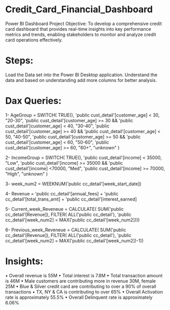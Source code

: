 # Credit_Card_Financial_Dashboard
Power BI Dashboard
Project Objective: To develop a comprehensive credit card dashboard that provides real-time insights into key performance metrics and trends, enabling stakeholders to monitor and analyze credit card operations effectively.

# Steps: 
Load the Data set into the Power BI Desktop application.
Understand the data and based on understanding add more columns for better analysis.

# Dax Queries: 
1- AgeGroup = SWITCH(
TRUE(),
'public cust_detail'[customer_age] < 30, "20-30",
'public cust_detail'[customer_age] >= 30 && 'public cust_detail'[customer_age] < 40, "30-40",
'public cust_detail'[customer_age] >= 40 && 'public cust_detail'[customer_age] < 50, "40-50",
'public cust_detail'[customer_age] >= 50 && 'public cust_detail'[customer_age] < 60, "50-60",
'public cust_detail'[customer_age] >= 60, "60+",
"unknown"
)

2- IncomeGroup = SWITCH(
TRUE(),
'public cust_detail'[income] < 35000, "Low",
'public cust_detail'[income] >= 35000 && 'public cust_detail'[income] <70000, "Med",
'public cust_detail'[income] >= 70000, "High",
"unknown"
)

3- week_num2 = WEEKNUM('public cc_detail'[week_start_date])

4- Revenue = 'public cc_detail'[annual_fees] + 'public cc_detail'[total_trans_amt] + 'public cc_detail'[interest_earned]

5- Current_week_Reveneue = CALCULATE(
SUM('public cc_detail'[Revenue]),
FILTER(
ALL('public cc_detail'),
'public cc_detail'[week_num2] = MAX('public cc_detail'[week_num2])))

6- Previous_week_Reveneue = CALCULATE(
SUM('public cc_detail'[Revenue]),
FILTER(
ALL('public cc_detail'),
'public cc_detail'[week_num2] = MAX('public cc_detail'[week_num2])-1))

# Insights:
• Overall revenue is 55M
• Total interest is 7.8M
• Total transaction amount is 46M
• Male customers are contributing more in revenue 30M, female 25M
• Blue & Silver credit card are contributing to over a 90% of overall transactions
• TX, NY & CA is contributing to over 65%
• Overall Activation rate is approximately 55.5%
• Overall Delinquent rate is approximately 6.06%
